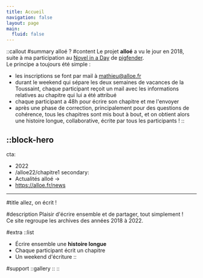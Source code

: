 ```yaml
---
title: Accueil
navigation: false
layout: page
main:
  fluid: false
---
```



::callout
#summary
alloé ?
#content
Le projet **alloé** a vu le jour en 2018, suite à ma participation au [Novel in a Day](https://novelinaday.com/) de [pigfender](http://www.pigfender.com/).  
Le principe a toujours été simple :
- les inscriptions se font par mail à [mathieu@alloe.fr](mailto:mathieu@alloe.fr)
- durant le weekend qui sépare les deux semaines de vacances de la Toussaint, chaque participant reçoit un mail avec les informations relatives au chapitre qui lui a été attribué
- chaque participant a 48h pour écrire son chapitre et me l'envoyer
- après une phase de correction, principalement pour des questions de cohérence, tous les chapitres sont mis bout à bout, et on obtient alors une histoire longue, collaborative, écrite par tous les participants !
::

::block-hero
---
cta:
  - 2022
  - /alloe22/chapitre1
secondary:
  - Actualités alloé →
  - https://alloe.fr/news
---

#title
allez, on écrit !

#description
Plaisir d'écrire ensemble et de partager, tout simplement !  
Ce site regroupe les archives des années 2018 à 2022.

#extra
  ::list
  - Écrire ensemble une **histoire longue**
  - Chaque participant écrit un chapitre
  - Un weekend d'écriture
  ::

#support
  ::gallery
  ::
::

